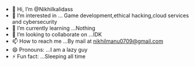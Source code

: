 - 👋 Hi, I’m @Nikhilkalidass
- 👀 I’m interested in ... Game development,ethical hacking,cloud services and cybersecurity
- 🌱 I’m currently learning ...Nothing
- 💞️ I’m looking to collaborate on ...IDK
- 📫 How to reach me ...By mail at nikhilmanu0709@gmail.com
- 😄 Pronouns: ...I am a lazy guy
- ⚡ Fun fact: ...Sleeping all time

<!---
Nikhilkalidass/Nikhilkalidass is a ✨ special ✨ repository because its `README.md` (this file) appears on your GitHub profile.
You can click the Preview link to take a look at your changes.
--->

